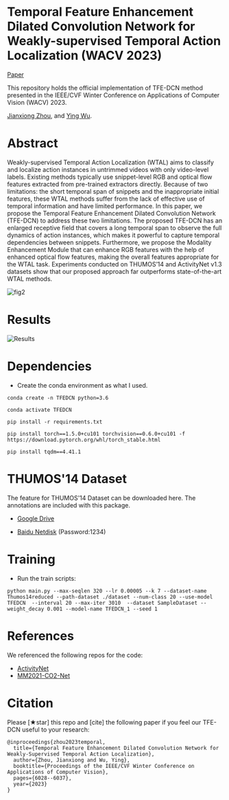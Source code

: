 # Temporal Feature Enhancement Dilated Convolution Network for Weakly-supervised Temporal Action Localization (WACV 2023)

[Paper](https://openaccess.thecvf.com/content/WACV2023/html/Zhou_Temporal_Feature_Enhancement_Dilated_Convolution_Network_for_Weakly-Supervised_Temporal_Action_WACV_2023_paper.html)

This repository holds the official implementation of TFE-DCN method presented in the IEEE/CVF Winter Conference on Applications of Computer Vision (WACV) 2023.

[Jianxiong Zhou](https://scholar.google.com/citations?hl=zh-CN&user=_PCm9QEAAAAJ), and [Ying Wu](http://users.ece.northwestern.edu/~yingwu/).

# Abstract
Weakly-supervised Temporal Action Localization (WTAL) aims to classify and localize action instances in untrimmed videos with only video-level labels. Existing methods typically use snippet-level RGB and optical flow features extracted from pre-trained extractors directly. Because of two limitations: the short temporal span of snippets and the inappropriate initial features, these WTAL methods suffer from the lack of effective use of temporal information and have limited performance. In this paper, we propose the Temporal Feature Enhancement Dilated Convolution Network (TFE-DCN) to address these two limitations. The proposed TFE-DCN has an enlarged receptive field that covers a long temporal span to observe the full dynamics of action instances, which makes it powerful to capture temporal dependencies between snippets. Furthermore, we propose the Modality Enhancement Module that can enhance RGB features with the help of enhanced optical flow features, making the overall features appropriate for the WTAL task. Experiments conducted on THUMOS’14 and ActivityNet v1.3 datasets show that our proposed approach far outperforms state-of-the-art WTAL methods.

![fig2](https://user-images.githubusercontent.com/122836421/212775057-a082fe70-14fb-4767-af15-27fc3516f065.png)

# Results
![Results](https://user-images.githubusercontent.com/122836421/212782229-3bb8ba64-3cd7-4d1d-9f8e-849810b98e6d.png)




# Dependencies
* Create the conda environment as what I used.

``` 
conda create -n TFEDCN python=3.6

conda activate TFEDCN

pip install -r requirements.txt

pip install torch==1.5.0+cu101 torchvision==0.6.0+cu101 -f https://download.pytorch.org/whl/torch_stable.html

pip install tqdm==4.41.1
``` 

# THUMOS'14 Dataset
The feature for THUMOS'14 Dataset can be downloaded here. The annotations are included with this package.

* [Google Drive](https://drive.google.com/file/d/1YLmbv_6bd696iN_5UdknP_gadNTytbSM/view?usp=share_link)

* [Baidu Netdisk](https://pan.baidu.com/s/1gw5NQbN1E6_lIRj_BRJNLQ) (Password:1234)

# Training
* Run the train scripts:
``` 
python main.py --max-seqlen 320 --lr 0.00005 --k 7 --dataset-name Thumos14reduced --path-dataset ./dataset --num-class 20 --use-model TFEDCN  --interval 20 --max-iter 3010  --dataset SampleDataset --weight_decay 0.001 --model-name TFEDCN_1 --seed 1

``` 

# References
We referenced the following repos for the code:
* [ActivityNet](https://github.com/activitynet/ActivityNet)
* [MM2021-CO2-Net](https://github.com/harlanhong/MM2021-CO2-Net)

# Citation
Please [★star] this repo and [cite] the following paper if you feel our TFE-DCN useful to your research:
```
@inproceedings{zhou2023temporal,
  title={Temporal Feature Enhancement Dilated Convolution Network for Weakly-Supervised Temporal Action Localization},
  author={Zhou, Jianxiong and Wu, Ying},
  booktitle={Proceedings of the IEEE/CVF Winter Conference on Applications of Computer Vision},
  pages={6028--6037},
  year={2023}
}
```
